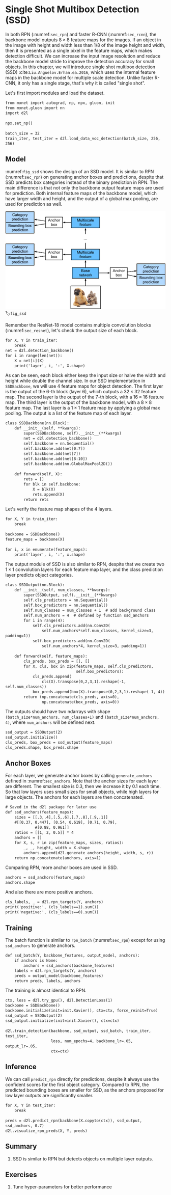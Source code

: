 # Single Shot Multibox Detection (SSD)

In both RPN (:numref:`sec_rpn`) and faster R-CNN (:numref:`sec_rcnn`), the backbone model outputs $8\times 8$ feature maps for the images. If an object in the image with height and width less than 1/8 of the image height and width, then it is presented as a single pixel in the feature maps, which makes detection difficult. We can increase the input image resolution and reduce the backbone model stride to improve the detection accuracy for small objects. In this chapter, we will introduce single shot multibox detection
(SSD) :cite:`Liu.Anguelov.Erhan.ea.2016`, which uses the internal feature maps in the backbone model for multiple scale detection. Unlike faster R-CNN, it only has a single stage, that's why it is called "single shot".  

Let's first import modules and load the dataset.

```{.python .input  n=1}
from mxnet import autograd, np, npx, gluon, init
from mxnet.gluon import nn
import d2l

npx.set_np()

batch_size = 32
train_iter, test_iter = d2l.load_data_voc_detection(batch_size, 256, 256)
```

## Model

:numref:`fig_ssd` shows the design of an SSD model. It is similar to RPN (:numref:`sec_rpn`) on generating anchor boxes and predictions, despite that SSD predicts box categories instead of the binary prediction in RPN. The main difference is that not only the backbone output feature maps are used for prediction. Both internal feature maps of the backbone model, which have larger width and height, and the output of a global max pooling, are used for prediction as well. 

![The SSD is composed of a base network block and several multiscale feature blocks connected in a series. ](../img/ssd.svg)
:label:`fig_ssd`

Remember the ResNet-18 model contains multiple convolution blocks (:numref:`sec_resnet`), let's check the output size of each block.

```{.python .input  n=3}
for X, Y in train_iter:
    break
net = d2l.detection_backbone()
for i in range(len(net)):
    X = net[i](X)
    print('layer', i, ':', X.shape)
```

As can be seen, each block either keep the input size or halve the width and height while double the channel size. 
In our SSD implementation in `SSDBackbone`, we will use 4 feature maps for object detection. The first layer is the output of the 6-th block (layer 6), which outputs a $32\times 32$ feature map. The second layer is the output of the 7-th block, with a $16\times 16$ feature map. The third layer is the output of the backbone model, with a $8\times 8$ feature map. The last layer is a $1\times 1$ feature map by applying a global max pooling. The output is a list of the feature map of each layer.

```{.python .input  n=4}
class SSDBackbone(nn.Block):
    def __init__(self, **kwargs):
        super(SSDBackbone, self).__init__(**kwargs)
        net = d2l.detection_backbone()
        self.backbone = nn.Sequential()
        self.backbone.add(net[0:7])
        self.backbone.add(net[7])
        self.backbone.add(net[8:10])
        self.backbone.add(nn.GlobalMaxPool2D())
        
    def forward(self, X):
        rets = []
        for blk in self.backbone:
            X = blk(X)
            rets.append(X)
        return rets
```

Let's verify the feature map shapes of the 4 layers.

```{.python .input  n=5}
for X, Y in train_iter:
    break
    
backbone = SSDBackbone()
feature_maps = backbone(X)

for i, x in enumerate(feature_maps):
    print('layer', i, ':', x.shape)
```

The output module of SSD is also similar to RPN, despite that we create two $1\times 1$ convolution layers for each feature map layer, and the class prediction layer predicts object categories.

```{.python .input  n=8}
class SSDOutput(nn.Block):
    def __init__(self, num_classes, **kwargs):
        super(SSDOutput, self).__init__(**kwargs)
        self.cls_predictors = nn.Sequential()
        self.box_predictors = nn.Sequential()
        self.num_classes = num_classes + 1  # add background class
        self.num_anchors = 4  # defined by function ssd_anchors
        for i in range(4):
            self.cls_predictors.add(nn.Conv2D(
                self.num_anchors*self.num_classes, kernel_size=3, padding=1))
            self.box_predictors.add(nn.Conv2D(
                self.num_anchors*4, kernel_size=3, padding=1))
        
    def forward(self, feature_maps):
        cls_preds, box_preds = [], []
        for X, cls, box in zip(feature_maps, self.cls_predictors, 
                               self.box_predictors):
            cls_preds.append(
                cls(X).transpose(0,2,3,1).reshape(-1, self.num_classes))
            box_preds.append(box(X).transpose(0,2,3,1).reshape(-1, 4))
        return (np.concatenate(cls_preds, axis=0), 
                np.concatenate(box_preds, axis=0))
```

The outputs should have two ndarrays with shape `(batch_size*num_anchors, num_classes+1)` and `(batch_size*num_anchors, 4)`, where `num_anchors` will be defined next.

```{.python .input  n=9}
ssd_output = SSDOutput(2)
ssd_output.initialize()
cls_preds, box_preds = ssd_output(feature_maps)
cls_preds.shape, box_preds.shape
```

## Anchor Boxes

For each layer, we generate anchor boxes by calling `generate_anchors` defined in :numref:`sec_anchors`. Note that the anchor sizes for each layer are different. The smallest size is $0.3$, then we increase it by $0.1$ each time. So that low layers uses small sizes for small objects, while high layers for large objects. The anchors for each layers are then concatenated.

```{.python .input  n=6}
# Saved in the d2l package for later use
def ssd_anchors(feature_maps):
    sizes = [[.3,.4],[.5,.6],[.7,.8],[.9,.1]]
    #[[0.37, 0.447], [0.54, 0.619], [0.71, 0.79],
             #[0.88, 0.961]]    
    ratios = [[1, 2, 0.5]] * 4
    anchors = []
    for X, s, r in zip(feature_maps, sizes, ratios):
        _, _, height, width = X.shape
        anchors.append(d2l.generate_anchors(height, width, s, r))
    return np.concatenate(anchors, axis=1)
```

Comparing RPN, more anchor boxes are used in SSD.

```{.python .input  n=7}
anchors = ssd_anchors(feature_maps)
anchors.shape
```

And also there are more positive anchors.

```{.python .input  n=10}
cls_labels, _ = d2l.rpn_targets(Y, anchors)
print('positive:', (cls_labels==1).sum())
print('negative:', (cls_labels==0).sum())
```

## Training

The batch function is similar to `rpn_batch` (:numref:`sec_rpn`) except for using `ssd_anchors` to generate anchors.

```{.python .input}
def ssd_batch(Y, backbone_features, output_model, anchors):
    if anchors is None:
        anchors = ssd_anchors(backbone_features)
    labels = d2l.rpn_targets(Y, anchors)
    preds = output_model(backbone_features)
    return preds, labels, anchors
```

The training is almost identical to RPN.

```{.python .input  n=18}
ctx, loss = d2l.try_gpu(), d2l.DetectionLoss(1)
backbone = SSDBackbone()
backbone.initialize(init=init.Xavier(), ctx=ctx, force_reinit=True)
ssd_output = SSDOutput(2)
ssd_output.initialize(init=init.Xavier(), ctx=ctx)

d2l.train_detection(backbone, ssd_output, ssd_batch, train_iter, test_iter, 
                    loss, num_epochs=4, backbone_lr=.05, output_lr=.05, 
                    ctx=ctx)
```

## Inference

We can call `predict_rpn` directly for predictions, despite it always use the confident scores for the first object category. Compared to RPN, the predicted bounding boxes are smaller for SSD, as the anchors proposed for low layer outputs are significantly smaller. 

```{.python .input  n=20}
for X, Y in test_iter:
    break 

preds = d2l.predict_rpn(backbone(X.copyto(ctx)), ssd_output, ssd_anchors, 0.7)
d2l.visualize_rpn_preds(X, Y, preds)
```

## Summary

1. SSD is similar to RPN but detects objects on multiple layer outputs.

## Exercises

1. Tune hyper-parameters for better performance
